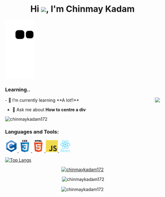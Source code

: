 <h1 align="center">Hi <img src="https://raw.githubusercontent.com/MartinHeinz/MartinHeinz/master/wave.gif" width="30px">, I'm Chinmay Kadam</h1>
<img src="https://github.com/ChinmayKadam172/ChinmayKadam172/blob/output/github-contribution-grid-snake-dark.svg#gh-dark-mode-only">
<h3 align="left">Learning..</h3>
<img align="right" src="https://c.tenor.com/y2JXkY1pXkwAAAAC/cat-computer.gif">
- 🌱 I’m currently learning **A lot!!**

- 💬 Ask me about **How to centre a div**

<p align="left"> <img src="https://komarev.com/ghpvc/?username=chinmaykadam172&label=Profile%20views&color=0e75b6&style=flat&theme=radical" alt="chinmaykadam172" /> </p>


<h3 align="left">Languages and Tools:</h3>
<p align="left"> <a href="https://www.cprogramming.com/" target="_blank" rel="noreferrer"> <img src="https://raw.githubusercontent.com/devicons/devicon/master/icons/c/c-original.svg" alt="c" width="40" height="40"/> </a> <a href="https://www.w3schools.com/css/" target="_blank" rel="noreferrer"> <img src="https://raw.githubusercontent.com/devicons/devicon/master/icons/css3/css3-original-wordmark.svg" alt="css3" width="40" height="40"/> </a> <a href="https://www.w3.org/html/" target="_blank" rel="noreferrer"> <img src="https://raw.githubusercontent.com/devicons/devicon/master/icons/html5/html5-original-wordmark.svg" alt="html5" width="40" height="40"/> </a> <a href="https://developer.mozilla.org/en-US/docs/Web/JavaScript" target="_blank" rel="noreferrer"> <img src="https://raw.githubusercontent.com/devicons/devicon/master/icons/javascript/javascript-original.svg" alt="javascript" width="40" height="40"/> </a> <a href="https://reactjs.org/" target="_blank" rel="noreferrer"> <img src="https://raw.githubusercontent.com/devicons/devicon/master/icons/react/react-original-wordmark.svg" alt="react" width="40" height="40"/> </a><p align="right"></p> </p>

<!-- [![Chinmay's GitHub stats](https://github-readme-stats.vercel.app/api?username=ChinmayKadam172)](https://github.com/anuraghazra/github-readme-stats) -->




[![Top Langs](https://github-readme-stats.vercel.app/api/top-langs/?username=ChinmayKadam172&layout=compact&theme=radical)](https://github.com/anuraghazra/github-readme-stats)
<p align="center"> <a href="https://github.com/ryo-ma/github-profile-trophy"><img src="https://github-profile-trophy.vercel.app/?username=chinmaykadam172&theme=radical&row=1" alt="chinmaykadam172" /></a> </p>


<p align="center">&nbsp;<img align="center" src="https://github-readme-stats.vercel.app/api?username=chinmaykadam172&show_icons=true&locale=en&theme=radical" alt="chinmaykadam172" /></p>

<p align="center"><img align="center" src="https://github-readme-streak-stats.herokuapp.com/?user=chinmaykadam172&theme=radical" alt="chinmaykadam172" /></p>
